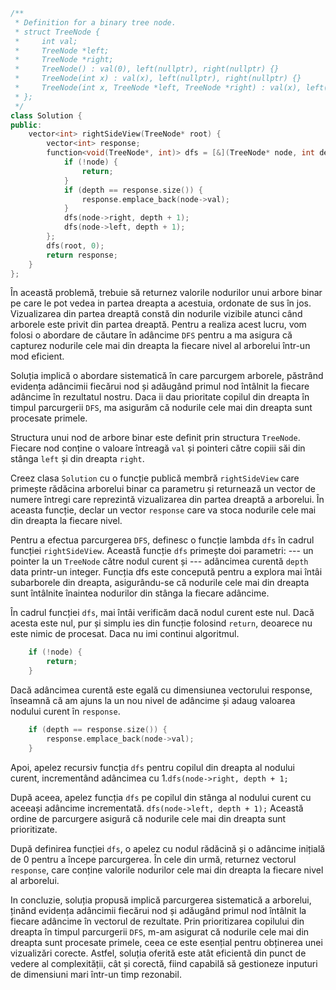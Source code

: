 ```cpp
/**
 * Definition for a binary tree node.
 * struct TreeNode {
 *     int val;
 *     TreeNode *left;
 *     TreeNode *right;
 *     TreeNode() : val(0), left(nullptr), right(nullptr) {}
 *     TreeNode(int x) : val(x), left(nullptr), right(nullptr) {}
 *     TreeNode(int x, TreeNode *left, TreeNode *right) : val(x), left(left), right(right) {}
 * };
 */
class Solution {
public:
    vector<int> rightSideView(TreeNode* root) {
        vector<int> response;
        function<void(TreeNode*, int)> dfs = [&](TreeNode* node, int depth) {
            if (!node) {
                return;
            }
            if (depth == response.size()) {
                response.emplace_back(node->val);
            }
            dfs(node->right, depth + 1);
            dfs(node->left, depth + 1);
        };
        dfs(root, 0);
        return response;
    }
}; 

```

În această problemă, trebuie să returnez valorile nodurilor unui arbore binar pe care le pot vedea in partea dreapta a acestuia, ordonate de sus în jos. Vizualizarea din partea dreaptă constă din nodurile vizibile atunci când arborele este privit din partea dreaptă. 
Pentru a realiza acest lucru, vom folosi o abordare de căutare în adâncime `DFS` pentru a ma asigura că capturez nodurile cele mai din dreapta la fiecare nivel al arborelui într-un mod eficient.

Soluția implică o abordare sistematică în care parcurgem arborele, păstrând evidența adâncimii fiecărui nod și adăugând primul nod întâlnit la fiecare adâncime în rezultatul nostru. Daca ii dau prioritate copilul din dreapta în timpul parcurgerii `DFS`, ma asigurăm că nodurile cele mai din dreapta sunt procesate primele.

Structura unui nod de arbore binar este definit prin structura `TreeNode`. Fiecare nod conține o valoare întreagă `val` și pointeri către copiii săi din stânga `left` și din dreapta `right`.

Creez clasa `Solution` cu o funcție publică membră `rightSideView` care primește rădăcina arborelui binar ca parametru și returnează un vector de numere întregi care reprezintă vizualizarea din partea dreaptă a arborelui. 
În aceasta funcție, declar un vector `response` care va stoca nodurile cele mai din dreapta la fiecare nivel.

Pentru a efectua parcurgerea `DFS`, definesc o funcție lambda `dfs` în cadrul funcției `rightSideView`. 
Această funcție `dfs` primește doi parametri: 
--- un pointer la un `TreeNode` către nodul curent și 
--- adâncimea curentă `depth` data printr-un integer. Funcția dfs este concepută pentru a explora mai întâi subarborele din dreapta, asigurându-se că nodurile cele mai din dreapta sunt întâlnite înaintea nodurilor din stânga la fiecare adâncime.

În cadrul funcției `dfs`, mai întâi verificăm dacă nodul curent este nul. Dacă acesta este nul, pur și simplu ies din funcție folosind `return`, deoarece nu este nimic de procesat. Daca nu imi continui algoritmul.

```cpp
    if (!node) {
        return;
    }
```

Dacă adâncimea curentă este egală cu dimensiunea vectorului response, înseamnă că am ajuns la un nou nivel de adâncime și adaug valoarea nodului curent în `response`.
```cpp
    if (depth == response.size()) {
        response.emplace_back(node->val);
    }

```

Apoi, apelez recursiv funcția `dfs` pentru copilul din dreapta al nodului curent, incrementând adâncimea cu 1.`dfs(node->right, depth + 1;`

După aceea, apelez funcția `dfs` pe copilul din stânga al nodului curent cu aceeași adâncime incrementată. `dfs(node->left, depth + 1);`
Această ordine de parcurgere asigură că nodurile cele mai din dreapta sunt prioritizate.

După definirea funcției `dfs`, o apelez cu nodul rădăcină și o adâncime inițială de 0 pentru a începe parcurgerea.
În cele din urmă, returnez vectorul `response`, care conține valorile nodurilor cele mai din dreapta la fiecare nivel al arborelui.

In concluzie, soluția propusă implică parcurgerea sistematică a arborelui, ținând evidența adâncimii fiecărui nod și adăugând primul nod întâlnit la fiecare adâncime în vectorul de rezultate. Prin prioritizarea copilului din dreapta în timpul parcurgerii `DFS`, m-am asigurat că nodurile cele mai din dreapta sunt procesate primele, ceea ce este esențial pentru obținerea unei vizualizări corecte. Astfel, soluția oferită este atât eficientă din punct de vedere al complexității, cât și corectă, fiind capabilă să gestioneze inputuri de dimensiuni mari într-un timp rezonabil.